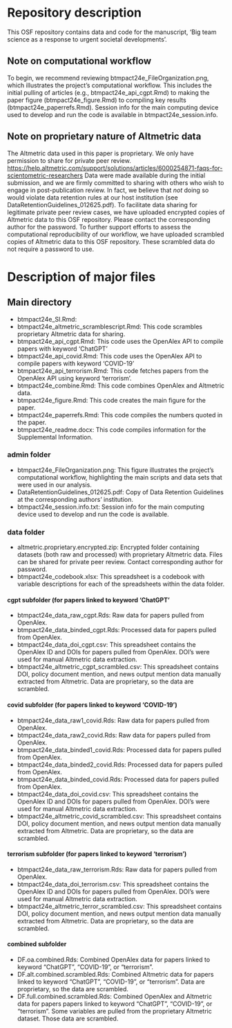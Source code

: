 # Repository description
This OSF repository contains data and code for the manuscript, ‘Big team science as a response to urgent societal developments’.

## Note on computational workflow
To begin, we recommend reviewing btmpact24e_FileOrganization.png, which illustrates the project’s computational workflow. This includes the initial pulling of articles (e.g., btmpact24e_api_cgpt.Rmd) to making the paper figure (btmpact24e_figure.Rmd) to compiling key results (btmpact24e_paperrefs.Rmd).
Session info for the main computing device used to develop and run the code is available in btmpact24e_session.info.

## Note on proprietary nature of Altmetric data
The Altmetric data used in this paper is proprietary. We only have permission to share for private peer review. 
https://help.altmetric.com/support/solutions/articles/6000254871-faqs-for-scientometric-researchers
Data were made available during the initial submission, and we are firmly committed to sharing with others who wish to engage in post-publication review. In fact, we believe that *not* doing so would violate data retention rules at our host institution (see DataRetentionGuidelines_012625.pdf).
To facilitate data sharing for legitimate private peer review cases, we have uploaded encrypted copies of Altmetric data to this OSF repository. Please contact the corresponding author for the password.
To further support efforts to assess the computational reproducibility of our workflow, we have uploaded scrambled copies of Altmetric data to this OSF repository. These scrambled data do not require a password to use.

# Description of major files
## Main directory
* btmpact24e_SI.Rmd: 
* btmpact24e_altmetric_scramblescript.Rmd: This code scrambles proprietary Altmetric data for sharing.
* btmpact24e_api_cgpt.Rmd: This code uses the OpenAlex API to compile papers with keyword ‘ChatGPT’
* btmpact24e_api_covid.Rmd: This code uses the OpenAlex API to compile papers with keyword ‘COVID-19’
* btmpact24e_api_terrorism.Rmd: This code fetches papers from the OpenAlex API using keyword ‘terrorism’.
* btmpact24e_combine.Rmd: This code combines OpenAlex and Altmetric data.
* btmpact24e_figure.Rmd: This code creates the main figure for the paper.
* btmpact24e_paperrefs.Rmd: This code compiles the numbers quoted in the paper.
* btmpact24e_readme.docx: This code compiles information for the Supplemental Information.

### admin folder
* btmpact24e_FileOrganization.png: This figure illustrates the project’s computational workflow, highlighting the main scripts and data sets that were used in our analysis. 
* DataRetentionGuidelines_012625.pdf: Copy of Data Retention Guidelines at the corresponding authors’ institution.
* btmpact24e_session.info.txt: Session info for the main computing device used to develop and run the code is available.

### data folder
* altmetric.proprietary.encrypted.zip: Encrypted folder containing datasets (both raw and processed) with proprietary Altmetric data. Files can be shared for private peer review. Contact corresponding author for password.
* btmpact24e_codebook.xlsx: This spreadsheet is a codebook with variable descriptions for each of the spreadsheets within the data folder.  

#### cgpt subfolder (for papers linked to keyword ‘ChatGPT’
* btmpact24e_data_raw_cgpt.Rds: Raw data for papers pulled from OpenAlex.
* btmpact24e_data_binded_cgpt.Rds: Processed data for papers pulled from OpenAlex.
* btmpact24e_data_doi_cgpt.csv: This spreadsheet contains the OpenAlex ID and DOIs for papers pulled from OpenAlex. DOI’s were used for manual Altmetric data extraction.
* btmpact24e_altmetric_cgpt_scrambled.csv: This spreadsheet contains DOI, policy document mention, and news output mention data manually extracted from Altmetric. Data are proprietary, so the data are scrambled.

#### covid subfolder (for papers linked to keyword ‘COVID-19’)
* btmpact24e_data_raw1_covid.Rds: Raw data for papers pulled from OpenAlex.
* btmpact24e_data_raw2_covid.Rds: Raw data for papers pulled from OpenAlex.
* btmpact24e_data_binded1_covid.Rds: Processed data for papers pulled from OpenAlex.
* btmpact24e_data_binded2_covid.Rds: Processed data for papers pulled from OpenAlex.
* btmpact24e_data_binded_covid.Rds: Processed data for papers pulled from OpenAlex.
* btmpact24e_data_doi_covid.csv: This spreadsheet contains the OpenAlex ID and DOIs for papers pulled from OpenAlex. DOI’s were used for manual Altmetric data extraction.
* btmpact24e_altmetric_covid_scrambled.csv: This spreadsheet contains DOI, policy document mention, and news output mention data manually extracted from Altmetric. Data are proprietary, so the data are scrambled.

#### terrorism subfolder (for papers linked to keyword ‘terrorism’)
* btmpact24e_data_raw_terrorism.Rds: Raw data for papers pulled from OpenAlex.
* btmpact24e_data_doi_terrorism.csv: This spreadsheet contains the OpenAlex ID and DOIs for papers pulled from OpenAlex. DOI’s were used for manual Altmetric data extraction.
* btmpact24e_altmetric_terror_scrambled.csv: This spreadsheet contains DOI, policy document mention, and news output mention data manually extracted from Altmetric. Data are proprietary, so the data are scrambled.

#### combined subfolder
* DF.oa.combined.Rds: Combined OpenAlex data for papers linked to keyword “ChatGPT”, “COVID-19”, or “terrorism”.
* DF.alt.combined.scrambled.Rds: Combined Altmetric data for papers linked to keyword “ChatGPT”, “COVID-19”, or “terrorism”. Data are proprietary, so the data are scrambled.
* DF.full.combined.scrambled.Rds: Combined OpenAlex and Altmetric data for papers papers linked to keyword “ChatGPT”, “COVID-19”, or “terrorism”. Some variables are pulled from the proprietary Altmetric dataset. Those data are scrambled.